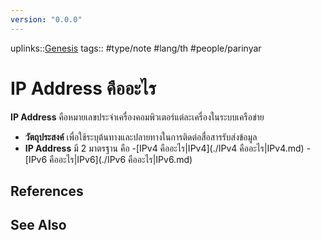 ```yaml
---
version: "0.0.0"
---
```

uplinks::[Genesis](./Genesis.md)
tags:: #type/note #lang/th  #people/parinyar 
# IP Address คืออะไร
**IP Address** คือหมายเลขประจำเครื่องคอมพิวเตอร์แต่ละเครื่องในระบบเครือข่าย
- **วัตถุประสงค์** เพื่อใช้ระบุต้นทางและปลายทางในการติดต่อสื่อสารรับส่งข้อมูล
- **IP Address** มี 2 มาตรฐาน คือ
	-[IPv4 คืออะไร|IPv4](./IPv4 คืออะไร|IPv4.md)
	-[IPv6 คืออะไร|IPv6](./IPv6 คืออะไร|IPv6.md)

## References

## See Also
